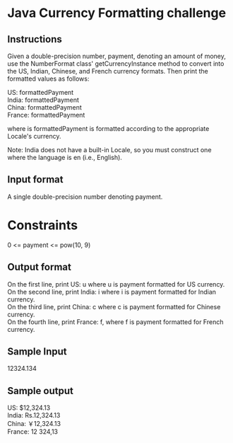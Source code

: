 # Java Currency Formatting challenge

## Instructions

Given a double-precision number, payment, denoting an amount of money, use the NumberFormat class' getCurrencyInstance method to convert into the US, Indian, Chinese, and French currency formats. Then print the formatted values as follows: 


US: formattedPayment <br>
India: formattedPayment <br>
China: formattedPayment <br>
France: formattedPayment <br>


where is formattedPayment is formatted according to the appropriate Locale's currency. <br>

Note: India does not have a built-in Locale, so you must construct one where the language is en (i.e., English). <br>


## Input format 


A single double-precision number denoting payment.


# Constraints


0 <= payment <= pow(10, 9) <br>

## Output format


On the first line, print US: u where u is payment  formatted for US currency. <br>
On the second line, print India: i where i is payment formatted for Indian currency. <br>
On the third line, print China: c where c is payment formatted for Chinese currency. <br>
On the fourth line, print France: f, where f is payment formatted for French currency. <br>

## Sample Input


12324.134

## Sample output

US: $12,324.13 <br>
India: Rs.12,324.13 <br>
China: ￥12,324.13 <br>
France: 12 324,13  <br>


